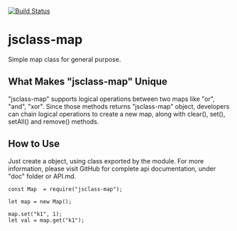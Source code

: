 [![Build Status](https://travis-ci.org/kojiy7214/jsclass-map.svg?branch=master)](https://travis-ci.org/kojiy7214/jsclass-map)

# jsclass-map
Simple map class for general purpose.

## What Makes "jsclass-map" Unique
"jsclass-map" supports logical operations between two maps like "or", "and", "xor".
Since those methods returns "jsclass-map" object, developers can chain logical
operations to create a new map, along with clear(), set(), setAll() and remove() methods.

## How to Use
Just create a object, using class exported by the module.
For more information, please visit GitHub for complete api documentation, under
"doc" folder or API.md.
```
const Map  = require("jsclass-map");

let map = new Map();

map.set("k1", 1);
let val = map.get("k1");
```
